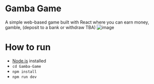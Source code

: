 # Gamba Game

A simple web-based game built with React where you can earn money, gamble, (deposit to a bank or withdraw TBA)
![image](https://github.com/user-attachments/assets/1542cb92-30c2-406c-a5d2-c13a55ca3280)


# How to run

- [Node.js](https://nodejs.org/) installed
- `cd Gamba-Game`
- `npm install`
- `npm run dev`

